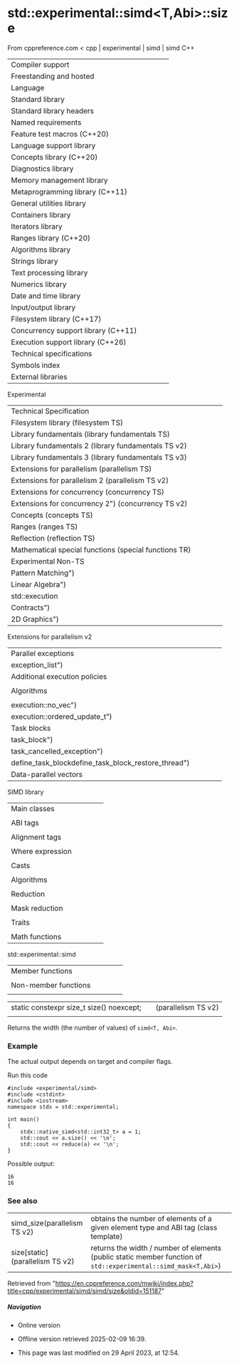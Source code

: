 # std::experimental::simd<T,Abi>::size

From cppreference.com
< cpp‎ | experimental‎ | simd‎ | simd
C++

|  |  |  |  |  |
| --- | --- | --- | --- | --- |
| Compiler support | | | | |
| Freestanding and hosted | | | | |
| Language | | | | |
| Standard library | | | | |
| Standard library headers | | | | |
| Named requirements | | | | |
| Feature test macros (C++20) | | | | |
| Language support library | | | | |
| Concepts library (C++20) | | | | |
| Diagnostics library | | | | |
| Memory management library | | | | |
| Metaprogramming library (C++11) | | | | |
| General utilities library | | | | |
| Containers library | | | | |
| Iterators library | | | | |
| Ranges library (C++20) | | | | |
| Algorithms library | | | | |
| Strings library | | | | |
| Text processing library | | | | |
| Numerics library | | | | |
| Date and time library | | | | |
| Input/output library | | | | |
| Filesystem library (C++17) | | | | |
| Concurrency support library (C++11) | | | | |
| Execution support library (C++26) | | | | |
| Technical specifications | | | | |
| Symbols index | | | | |
| External libraries | | | | |

Experimental

|  |  |  |  |  |
| --- | --- | --- | --- | --- |
| Technical Specification | | | | |
| Filesystem library (filesystem TS) | | | | |
| Library fundamentals (library fundamentals TS) | | | | |
| Library fundamentals 2 (library fundamentals TS v2) | | | | |
| Library fundamentals 3 (library fundamentals TS v3) | | | | |
| Extensions for parallelism (parallelism TS) | | | | |
| Extensions for parallelism 2 (parallelism TS v2) | | | | |
| Extensions for concurrency (concurrency TS) | | | | |
| Extensions for concurrency 2") (concurrency TS v2) | | | | |
| Concepts (concepts TS) | | | | |
| Ranges (ranges TS) | | | | |
| Reflection (reflection TS) | | | | |
| Mathematical special functions (special functions TR) | | | | |
| Experimental Non-TS | | | | |
| Pattern Matching") | | | | |
| Linear Algebra") | | | | |
| std::execution | | | | |
| Contracts") | | | | |
| 2D Graphics") | | | | |

Extensions for parallelism v2

|  |  |  |  |  |
| --- | --- | --- | --- | --- |
| Parallel exceptions | | | | |
| exception_list") | | | | |
| Additional execution policies | | | | |
| |  |  |  |  |  | | --- | --- | --- | --- | --- | | execution::vector_policy") | | | | | | |  |  |  |  |  | | --- | --- | --- | --- | --- | | execution::unsequenced_policy") | | | | | |
| Algorithms | | | | |
| |  |  |  |  |  | | --- | --- | --- | --- | --- | | induction") | | | | | | reductionreduction_plusreduction_minusreduction_multiplies") | | | | | |  | | | | | | |  |  |  |  |  | | --- | --- | --- | --- | --- | | reduction_bit_andreduction_bit_orreduction_bit_xorreduction_minreduction_max") | | | | | |  | | | | | | |  |  |  |  |  | | --- | --- | --- | --- | --- | | for_loopfor_loop_stridedfor_loop_nfor_loop_n_strided") | | | | | |  | | | | | |  | | | | | |
| execution::no_vec") | | | | |
| execution::ordered_update_t") | | | | |
| Task blocks | | | | |
| task_block") | | | | |
| task_cancelled_exception") | | | | |
| define_task_blockdefine_task_block_restore_thread") | | | | |
| Data-parallel vectors | | | | |

SIMD library

|  |  |  |  |  |
| --- | --- | --- | --- | --- |
| Main classes | | | | |
| |  |  |  |  |  | | --- | --- | --- | --- | --- | | simd | | | | | | |  |  |  |  |  | | --- | --- | --- | --- | --- | | simd_mask | | | | | |
| ABI tags | | | | |
| |  |  |  |  |  | | --- | --- | --- | --- | --- | | simd_abi::scalar | | | | | | simd_abi::fixed_size | | | | | | |  |  |  |  |  | | --- | --- | --- | --- | --- | | simd_abi::native | | | | | | simd_abi::compatible | | | | | | |  |  |  |  |  | | --- | --- | --- | --- | --- | | simd_abi::max_fixed_size | | | | | | simd_abi::deduce | | | | | |
| Alignment tags | | | | |
| |  |  |  |  |  | | --- | --- | --- | --- | --- | | element_aligned_tagelement_aligned | | | | | | |  |  |  |  |  | | --- | --- | --- | --- | --- | | vector_aligned_tagvector_aligned | | | | | | |  |  |  |  |  | | --- | --- | --- | --- | --- | | overaligned_tagoveraligned | | | | | |
| Where expression | | | | |
| |  |  |  |  |  | | --- | --- | --- | --- | --- | | where | | | | | | |  |  |  |  |  | | --- | --- | --- | --- | --- | | where_expression | | | | | | |  |  |  |  |  | | --- | --- | --- | --- | --- | | const_where_expression | | | | | |
| Casts | | | | |
| |  |  |  |  |  | | --- | --- | --- | --- | --- | | simd_caststatic_simd_cast | | | | | |  | | | | | | |  |  |  |  |  | | --- | --- | --- | --- | --- | | to_fixed_sizeto_compatibleto_native | | | | | | |  |  |  |  |  | | --- | --- | --- | --- | --- | | splitsplit_by | | | | | | concat | | | | | |
| Algorithms | | | | |
| |  |  |  |  |  | | --- | --- | --- | --- | --- | | min | | | | | | max | | | | | | |  |  |  |  |  | | --- | --- | --- | --- | --- | | minmax | | | | | | clamp | | | | | |
| Reduction | | | | |
| |  |  |  |  |  | | --- | --- | --- | --- | --- | | reducehminhmax | | | | | |
| Mask reduction | | | | |
| |  |  |  |  |  | | --- | --- | --- | --- | --- | | all_ofany_ofnone_ofsome_of | | | | | | |  |  |  |  |  | | --- | --- | --- | --- | --- | | popcount | | | | | | find_first_setfind_last_set | | | | | |  | | | | | |
| Traits | | | | |
| |  |  |  |  |  | | --- | --- | --- | --- | --- | | is_simdis_simd_mask | | | | | | is_abi_tag | | | | | | is_simd_flag_type | | | | | | |  |  |  |  |  | | --- | --- | --- | --- | --- | | simd_size | | | | | | memory_alignment | | | | | | rebind_simdresize_simd | | | | | |
| Math functions | | | | |

std::experimental::simd

|  |  |  |  |  |
| --- | --- | --- | --- | --- |
| Member functions | | | | |
| |  |  |  |  |  | | --- | --- | --- | --- | --- | | simd | | | | | | copy_from | | | | | | copy_to | | | | | | ****size**** | | | | | | |  |  |  |  |  | | --- | --- | --- | --- | --- | | operator!operator~operator+operator- | | | | | | |  |  |  |  |  | | --- | --- | --- | --- | --- | | [operator[]](operator_at.html "cpp/experimental/simd/simd/operator at") | | | | | | operator++operator-- | | | | | |  | | | | | |
| Non-member functions | | | | |
| |  |  |  |  |  | | --- | --- | --- | --- | --- | | operator+operator-operator\*operator/operator%operator&operator|operator^operator<<operator>> | | | | | | |  |  |  |  |  | | --- | --- | --- | --- | --- | | operator+=operator-=operator\*=operator/=operator%=operator&=operator|=operator^=operator<<=operator>>= | | | | | | |  |  |  |  |  | | --- | --- | --- | --- | --- | | operator==operator!=operator>=operator<=operator>operator< | | | | | |  | | | | | |  | | | | | |  | | | | | |  | | | | | |

|  |  |  |
| --- | --- | --- |
| static constexpr size_t size() noexcept; |  | (parallelism TS v2) |
|  |  |  |

Returns the width (the number of values) of `simd<T, Abi>`.

### Example

The actual output depends on target and compiler flags.

Run this code

```
#include <experimental/simd>
#include <cstdint>
#include <iostream>
namespace stdx = std::experimental;
 
int main()
{
    stdx::native_simd<std::int32_t> a = 1;
    std::cout << a.size() << '\n';
    std::cout << reduce(a) << '\n';
}

```

Possible output:

```
16
16

```

### See also

|  |  |
| --- | --- |
| simd_size(parallelism TS v2) | obtains the number of elements of a given element type and ABI tag   (class template) |
| size[static] (parallelism TS v2) | returns the width / number of elements   (public static member function of `std::experimental::simd_mask<T,Abi>`) |

Retrieved from "<https://en.cppreference.com/mwiki/index.php?title=cpp/experimental/simd/simd/size&oldid=151187>"

##### Navigation

- Online version
- Offline version retrieved 2025-02-09 16:39.

- This page was last modified on 29 April 2023, at 12:54.